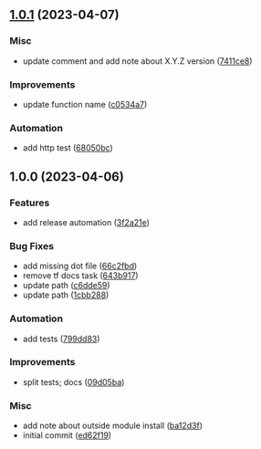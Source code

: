 ## [1.0.1](https://github.com/b0bu/zscaler/compare/v1.0.0...v1.0.1) (2023-04-07)


### Misc

* update comment and add note about X.Y.Z version ([7411ce8](https://github.com/b0bu/zscaler/commit/7411ce8f15bb671674dc580b4c21033ceaacb439))


### Improvements

* update function name ([c0534a7](https://github.com/b0bu/zscaler/commit/c0534a7af65b3e9b910c6aa1559cae5fcd880c98))


### Automation

* add http test ([68050bc](https://github.com/b0bu/zscaler/commit/68050bc064b2508686430069dc4ff36372d5743c))

## 1.0.0 (2023-04-06)


### Features

* add release automation ([3f2a21e](https://github.com/b0bu/zscaler/commit/3f2a21ec2a04af4525ec2a269abbbfe72df20138))


### Bug Fixes

* add missing dot file ([66c2fbd](https://github.com/b0bu/zscaler/commit/66c2fbd641dc42cedbd30b72fc3561dff1249643))
* remove tf docs task ([643b917](https://github.com/b0bu/zscaler/commit/643b91772144e224ec0da299f25907c836e60611))
* update path ([c6dde59](https://github.com/b0bu/zscaler/commit/c6dde5981af8884be77c9f763926d23d9f70fc1c))
* update path ([1cbb288](https://github.com/b0bu/zscaler/commit/1cbb2887b8e5c543683c31fe6fefe1c510b459fd))


### Automation

* add tests ([799dd83](https://github.com/b0bu/zscaler/commit/799dd834781b16c49edb7bf5e72055bab73584e4))


### Improvements

* split tests; docs ([09d05ba](https://github.com/b0bu/zscaler/commit/09d05bab99c61e11ea145141f1e2f6ea274b23c8))


### Misc

* add note about outside module install ([ba12d3f](https://github.com/b0bu/zscaler/commit/ba12d3fcd3c2dd302e1ac609591421c8f3d91954))
* initial commit ([ed62f19](https://github.com/b0bu/zscaler/commit/ed62f193542b93618110957b20d16e97742102f1))

